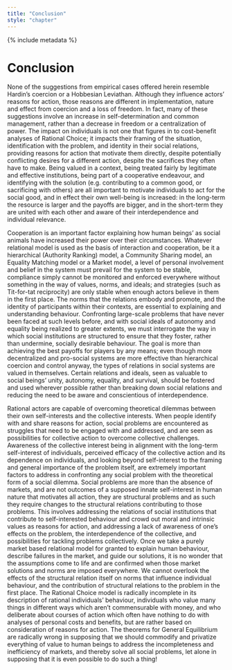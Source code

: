 ```yaml
---
title: "Conclusion"
style: "chapter"
---
```


{% include metadata %}

# Conclusion

None of the suggestions from empirical cases offered herein resemble Hardin’s coercion or a Hobbesian Leviathan. Although they influence actors’ reasons for action, those reasons are different in implementation, nature and effect from coercion and a loss of freedom. In fact, many of these suggestions involve an increase in self-determination and common management, rather than a decrease in freedom or a centralization of power. The impact on individuals is not one that figures in to cost-benefit analyses of Rational Choice; it impacts their framing of the situation, identification with the problem, and identity in their social relations, providing reasons for action that motivate them directly, despite potentially conflicting desires for a different action, despite the sacrifices they often have to make. Being valued in a context, being treated fairly by legitimate and effective institutions, being part of a cooperative endeavour, and identifying with the solution (e.g. contributing to a common good, or sacrificing with others) are all important to motivate individuals to act for the social good, and in effect their own well-being is increased: in the long-term the resource is larger and the payoffs are bigger, and in the short-term they are united with each other and aware of their interdependence and individual relevance.

Cooperation is an important factor explaining how human beings’ as social animals have increased their power over their circumstances. Whatever relational model is used as the basis of interaction and cooperation, be it a hierarchical (Authority Ranking) model, a Community Sharing model, an Equality Matching model or a Market model, a level of personal involvement and belief in the system must prevail for the system to be stable, compliance simply cannot be monitored and enforced everywhere without something in the way of values, norms, and ideals; and strategies (such as Tit-for-tat reciprocity) are only stable when enough actors believe in them in the first place. The norms that the relations embody and promote, and the identity of participants within their contexts, are essential to explaining and understanding behaviour. Confronting large-scale problems that have never been faced at such levels before, and with social ideals of autonomy and equality being realized to greater extents, we must interrogate the way in which social institutions are structured to ensure that they foster, rather than undermine, socially desirable behaviour. The goal is more than achieving the best payoffs for players by any means; even though more decentralized and pro-social systems are more effective than hierarchical coercion and control anyway, the types of relations in social systems are valued in themselves. Certain relations and ideals, seen as valuable to social beings’ unity, autonomy, equality, and survival, should be fostered and used wherever possible rather than breaking down social relations and reducing the need to be aware and conscientious of interdependence.

Rational actors are capable of overcoming theoretical dilemmas between their own self-interests and the collective interests. When people identify with and share reasons for action, social problems are encountered as struggles that need to be engaged with and addressed, and are seen as possibilities for collective action to overcome collective challenges. Awareness of the collective interest being in alignment with the long-term self-interest of individuals, perceived efficacy of the collective action and its dependence on individuals, and looking beyond self-interest to the framing and general importance of the problem itself, are extremely important factors to address in confronting any social problem with the theoretical form of a social dilemma. Social problems are more than the absence of markets, and are not outcomes of a supposed innate self-interest in human nature that motivates all action, they are structural problems and as such they require changes to the structural relations contributing to those problems. This involves addressing the relations of social institutions that contribute to self-interested behaviour and crowd out moral and intrinsic values as reasons for action, and addressing a lack of awareness of one’s effects on the problem, the interdependence of the collective, and possibilities for tackling problems collectively. Once we take a purely market based relational model for granted to explain human behaviour, describe failures in the market, and guide our solutions, it is no wonder that the assumptions come to life and are confirmed when those market solutions and norms are imposed everywhere. We cannot overlook the effects of the structural relation itself on norms that influence individual behaviour, and the contribution of structural relations to the problem in the first place. The Rational Choice model is radically incomplete in its description of rational individuals’ behaviour, individuals who value many things in different ways which aren’t commensurable with money, and who deliberate about courses of action which often have nothing to do with analyses of personal costs and benefits, but are rather based on consideration of reasons for action. The theorems for General Equilibrium are radically wrong in supposing that we should commodify and privatize everything of value to human beings to address the incompleteness and inefficiency of markets, and thereby solve all social problems, let alone in supposing that it is even possible to do such a thing!

